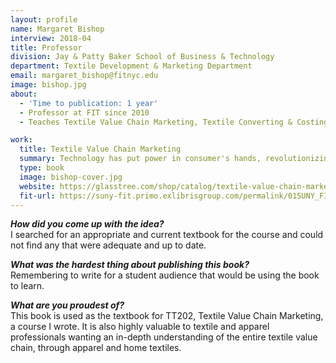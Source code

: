 ```yaml
---
layout: profile
name: Margaret Bishop
interview: 2018-04
title: Professor
division: Jay & Patty Baker School of Business & Technology
department: Textile Development & Marketing Department
email: margaret_bishop@fitnyc.edu
image: bishop.jpg
about:
  - 'Time to publication: 1 year'
  - Professor at FIT since 2010
  - Teaches Textile Value Chain Marketing, Textile Converting & Costing

work:
  title: Textile Value Chain Marketing
  summary: Technology has put power in consumer's hands, revolutionizing how they learn about and purchase products. Business today demands customer-first, value-driven marketing. This textbook examines apparel and home textile value chain marketing. Readers explore contemporary issues and technology to facilitate and safeguard marketing success. This book addresses design, production, and sourcing in marketing goods consumers want and can afford. With apparel and home textile industries spanning six continents, this textbook presents importing, compliance, and sustainability; it addresses big data, branding, and communications. From concept to consumer, this book gives the reader an understanding of marketing across the textile value chain.
  type: book
  image: bishop-cover.jpg
  website: https://glasstree.com/shop/catalog/textile-value-chain-marketing-2nd-edition_1168/
  fit-url: https://suny-fit.primo.exlibrisgroup.com/permalink/01SUNY_FIT/tohcu8/alma991687900104829
---
```

***How did you come up with the idea?***  
I searched for an appropriate and current textbook for the course and could not find any that were adequate and up to date.

***What was the hardest thing about publishing this book?***  
Remembering to write for a student audience that would be using the book to learn.

***What are you proudest of?***  
This book is used as the textbook for TT202, Textile Value Chain Marketing, a course I wrote. It is also highly valuable to textile and apparel professionals wanting an in-depth understanding of the entire textile value chain, through apparel and home textiles.

